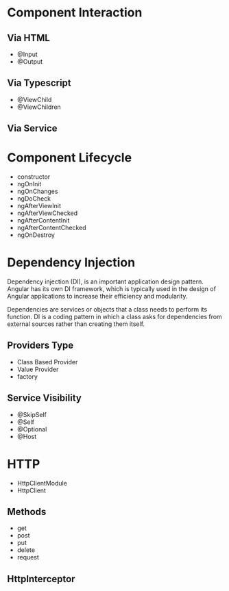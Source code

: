 # Component Interaction

## Via HTML
* @Input
* @Output

## Via Typescript
* @ViewChild
* @ViewChildren

## Via Service

# Component Lifecycle

* constructor
* ngOnInit
* ngOnChanges
* ngDoCheck
* ngAfterViewInit
* ngAfterViewChecked
* ngAfterContentInit
* ngAfterContentChecked
* ngOnDestroy

# Dependency Injection

Dependency injection (DI), is an important application design pattern. Angular has its own DI framework, which is typically used in the design of Angular applications to increase their efficiency and modularity.

Dependencies are services or objects that a class needs to perform its function. DI is a coding pattern in which a class asks for dependencies from external sources rather than creating them itself.

## Providers Type

* Class Based Provider
* Value Provider
* factory

## Service Visibility

* @SkipSelf
* @Self
* @Optional
* @Host

# HTTP

* HttpClientModule
* HttpClient

## Methods

* get
* post
* put
* delete
* request

## HttpInterceptor